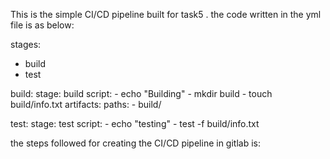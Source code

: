 This is the simple CI/CD pipeline built for task5 .
the code written in the yml file is as below:


stages:
  - build
  - test

build:
  stage: build
  script:
    - echo "Building"
    - mkdir build
    - touch build/info.txt
  artifacts:
    paths:
      - build/

test:
  stage: test
  script:
    - echo "testing"
    - test -f build/info.txt

the steps followed for creating the CI/CD pipeline in gitlab is:
